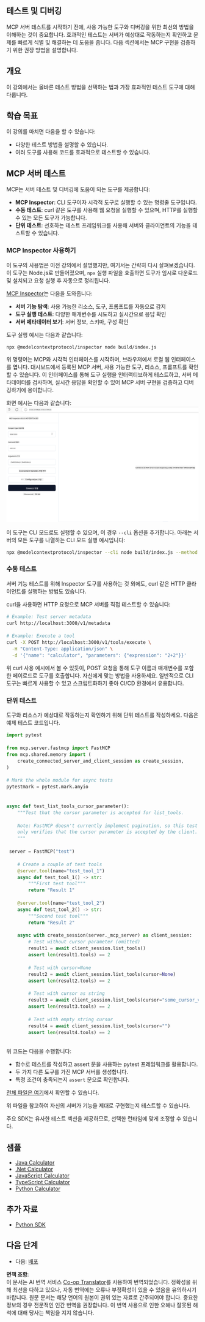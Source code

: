 <!--
CO_OP_TRANSLATOR_METADATA:
{
  "original_hash": "e25bc265a51244a7a2d93b3761543a1f",
  "translation_date": "2025-06-12T22:23:41+00:00",
  "source_file": "03-GettingStarted/08-testing/README.md",
  "language_code": "ko"
}
-->
## 테스트 및 디버깅

MCP 서버 테스트를 시작하기 전에, 사용 가능한 도구와 디버깅을 위한 최선의 방법을 이해하는 것이 중요합니다. 효과적인 테스트는 서버가 예상대로 작동하는지 확인하고 문제를 빠르게 식별 및 해결하는 데 도움을 줍니다. 다음 섹션에서는 MCP 구현을 검증하기 위한 권장 방법을 설명합니다.

## 개요

이 강의에서는 올바른 테스트 방법을 선택하는 법과 가장 효과적인 테스트 도구에 대해 다룹니다.

## 학습 목표

이 강의를 마치면 다음을 할 수 있습니다:

- 다양한 테스트 방법을 설명할 수 있습니다.
- 여러 도구를 사용해 코드를 효과적으로 테스트할 수 있습니다.

## MCP 서버 테스트

MCP는 서버 테스트 및 디버깅에 도움이 되는 도구를 제공합니다:

- **MCP Inspector**: CLI 도구이자 시각적 도구로 실행할 수 있는 명령줄 도구입니다.
- **수동 테스트**: curl 같은 도구를 사용해 웹 요청을 실행할 수 있으며, HTTP를 실행할 수 있는 모든 도구가 가능합니다.
- **단위 테스트**: 선호하는 테스트 프레임워크를 사용해 서버와 클라이언트의 기능을 테스트할 수 있습니다.

### MCP Inspector 사용하기

이 도구의 사용법은 이전 강의에서 설명했지만, 여기서는 간략히 다시 살펴보겠습니다. 이 도구는 Node.js로 만들어졌으며, `npx` 실행 파일을 호출하면 도구가 임시로 다운로드 및 설치되고 요청 실행 후 자동으로 정리됩니다.

[MCP Inspector](https://github.com/modelcontextprotocol/inspector)는 다음을 도와줍니다:

- **서버 기능 탐색**: 사용 가능한 리소스, 도구, 프롬프트를 자동으로 감지
- **도구 실행 테스트**: 다양한 매개변수를 시도하고 실시간으로 응답 확인
- **서버 메타데이터 보기**: 서버 정보, 스키마, 구성 확인

도구 실행 예시는 다음과 같습니다:

```bash
npx @modelcontextprotocol/inspector node build/index.js
```

위 명령어는 MCP와 시각적 인터페이스를 시작하며, 브라우저에서 로컬 웹 인터페이스를 엽니다. 대시보드에서 등록된 MCP 서버, 사용 가능한 도구, 리소스, 프롬프트를 확인할 수 있습니다. 이 인터페이스를 통해 도구 실행을 인터랙티브하게 테스트하고, 서버 메타데이터를 검사하며, 실시간 응답을 확인할 수 있어 MCP 서버 구현을 검증하고 디버깅하기에 용이합니다.

화면 예시는 다음과 같습니다: ![Inspector](../../../../translated_images/connect.141db0b2bd05f096fb1dd91273771fd8b2469d6507656c3b0c9df4b3c5473929.ko.png)

이 도구는 CLI 모드로도 실행할 수 있으며, 이 경우 `--cli` 옵션을 추가합니다. 아래는 서버의 모든 도구를 나열하는 CLI 모드 실행 예시입니다:

```sh
npx @modelcontextprotocol/inspector --cli node build/index.js --method tools/list
```

### 수동 테스트

서버 기능 테스트를 위해 Inspector 도구를 사용하는 것 외에도, curl 같은 HTTP 클라이언트를 실행하는 방법도 있습니다.

curl을 사용하면 HTTP 요청으로 MCP 서버를 직접 테스트할 수 있습니다:

```bash
# Example: Test server metadata
curl http://localhost:3000/v1/metadata

# Example: Execute a tool
curl -X POST http://localhost:3000/v1/tools/execute \
  -H "Content-Type: application/json" \
  -d '{"name": "calculator", "parameters": {"expression": "2+2"}}'
```

위 curl 사용 예시에서 볼 수 있듯이, POST 요청을 통해 도구 이름과 매개변수를 포함한 페이로드로 도구를 호출합니다. 자신에게 맞는 방법을 사용하세요. 일반적으로 CLI 도구는 빠르게 사용할 수 있고 스크립트화하기 좋아 CI/CD 환경에서 유용합니다.

### 단위 테스트

도구와 리소스가 예상대로 작동하는지 확인하기 위해 단위 테스트를 작성하세요. 다음은 예제 테스트 코드입니다.

```python
import pytest

from mcp.server.fastmcp import FastMCP
from mcp.shared.memory import (
    create_connected_server_and_client_session as create_session,
)

# Mark the whole module for async tests
pytestmark = pytest.mark.anyio


async def test_list_tools_cursor_parameter():
    """Test that the cursor parameter is accepted for list_tools.

    Note: FastMCP doesn't currently implement pagination, so this test
    only verifies that the cursor parameter is accepted by the client.
    """

 server = FastMCP("test")

    # Create a couple of test tools
    @server.tool(name="test_tool_1")
    async def test_tool_1() -> str:
        """First test tool"""
        return "Result 1"

    @server.tool(name="test_tool_2")
    async def test_tool_2() -> str:
        """Second test tool"""
        return "Result 2"

    async with create_session(server._mcp_server) as client_session:
        # Test without cursor parameter (omitted)
        result1 = await client_session.list_tools()
        assert len(result1.tools) == 2

        # Test with cursor=None
        result2 = await client_session.list_tools(cursor=None)
        assert len(result2.tools) == 2

        # Test with cursor as string
        result3 = await client_session.list_tools(cursor="some_cursor_value")
        assert len(result3.tools) == 2

        # Test with empty string cursor
        result4 = await client_session.list_tools(cursor="")
        assert len(result4.tools) == 2
    
```

위 코드는 다음을 수행합니다:

- 함수로 테스트를 작성하고 assert 문을 사용하는 pytest 프레임워크를 활용합니다.
- 두 가지 다른 도구를 가진 MCP 서버를 생성합니다.
- 특정 조건이 충족되는지 `assert` 문으로 확인합니다.

[전체 파일은 여기](https://github.com/modelcontextprotocol/python-sdk/blob/main/tests/client/test_list_methods_cursor.py)에서 확인할 수 있습니다.

위 파일을 참고하여 자신의 서버가 기능을 제대로 구현했는지 테스트할 수 있습니다.

주요 SDK는 유사한 테스트 섹션을 제공하므로, 선택한 런타임에 맞게 조정할 수 있습니다.

## 샘플

- [Java Calculator](../samples/java/calculator/README.md)
- [.Net Calculator](../../../../03-GettingStarted/samples/csharp)
- [JavaScript Calculator](../samples/javascript/README.md)
- [TypeScript Calculator](../samples/typescript/README.md)
- [Python Calculator](../../../../03-GettingStarted/samples/python)

## 추가 자료

- [Python SDK](https://github.com/modelcontextprotocol/python-sdk)

## 다음 단계

- 다음: [배포](/03-GettingStarted/09-deployment/README.md)

**면책 조항**:  
이 문서는 AI 번역 서비스 [Co-op Translator](https://github.com/Azure/co-op-translator)를 사용하여 번역되었습니다. 정확성을 위해 최선을 다하고 있으나, 자동 번역에는 오류나 부정확성이 있을 수 있음을 유의하시기 바랍니다. 원문 문서는 해당 언어의 원본이 권위 있는 자료로 간주되어야 합니다. 중요한 정보의 경우 전문적인 인간 번역을 권장합니다. 이 번역 사용으로 인한 오해나 잘못된 해석에 대해 당사는 책임을 지지 않습니다.